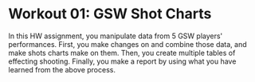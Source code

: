 # Workout 01: GSW Shot Charts
In this HW assignment, you manipulate data from 5 GSW players' performances. First, you make changes on and combine those data, and make shots charts make on them. Then, you create multiple tables of effecting shooting. Finally, you make a report by using what you have learned from the above process.